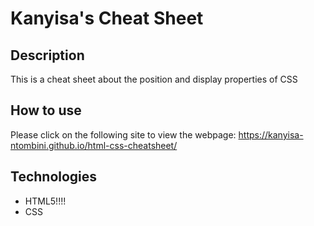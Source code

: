 # Kanyisa's Cheat Sheet

## Description
This is a cheat sheet about the position and display properties of CSS

## How to use
Please click on the following site to view the webpage: https://kanyisa-ntombini.github.io/html-css-cheatsheet/

## Technologies
- HTML5!!!!
- CSS
